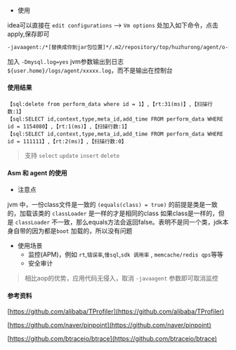 * 使用

idea可以直接在 `edit configurations` --> `Vm options` 处加入如下命令，点击 apply,保存即可

```bash
-javaagent:/*[替换成你到jar包位置]*/.m2/repository/top/huzhurong/agent/o-mysql/1.0-SNAPSHOT/o-mysql-1.0-SNAPSHOT.jar
```

加入 `-Dmysql.log=yes` jvm参数输出到日志`${user.home}/logs/agent/xxxxx.log`，而不是输出在控制台

#### 使用结果

```text
【sql:delete from perform_data where id = 1】,【rt:31(ms)】,【扫描行数:1】
【sql:SELECT id,context,type,meta_id,add_time FROM perform_data WHERE id = 1154080】,【rt:1(ms)】,【扫描行数:1】
【sql:SELECT id,context,type,meta_id,add_time FROM perform_data WHERE id = 111111】,【rt:2(ms)】,【扫描行数:0】

```

> 支持 `select` `update` `insert` `delete`

#### Asm 和 agent 的使用

*   注意点

jvm 中，一份class文件是一致的 `(equals(class) = true)` 的前提是类是一致的，加载该类的 `classLoader` 是一样的才是相同的class
如果class是一样的，但是 `classLoader` 不一致，那么equals方法会返回false。表明不是同一个类，jdk本身自带的因为都是`boot` 加载的，所以没有问题

*   使用场景
    *   监控(APM)，例如 `rt`,`错误率`,`慢sql`,`sdk 调用率` , `memcache/redis qps`等等
    *   安全审计

> 相比aop的优势，应用代码无侵入，取消 `-javaagent` 参数即可取消监控

#### 参考资料

[https://github.com/alibaba/TProfiler](https://github.com/alibaba/TProfiler)

[https://github.com/naver/pinpoint](https://github.com/naver/pinpoint)

[https://github.com/btraceio/btrace](https://github.com/btraceio/btrace)